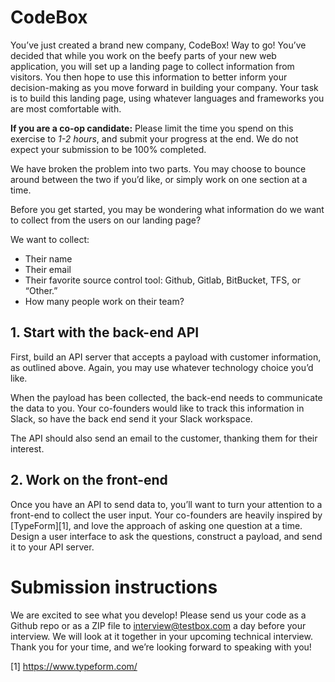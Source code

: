 # CodeBox

You’ve just created a brand new company, CodeBox! Way to go! You’ve decided that while you work on the beefy parts of your new web application, you will set up a landing page to collect information from visitors. You then hope to use this information to better inform your decision-making as you move forward in building your company. Your task is to build this landing page, using whatever languages and frameworks you are most comfortable with. 

**If you are a co-op candidate:** Please limit the time you spend on this exercise to _1-2 hours_, and submit your progress at the end. We do not expect your submission to be 100% completed.

We have broken the problem into two parts. You may choose to bounce around between the two if you’d like, or simply work on one section at a time.

Before you get started, you may be wondering what information do we want to collect from the users on our landing page?

We want to collect:

* Their name
* Their email
* Their favorite source control tool: Github, Gitlab, BitBucket, TFS, or “Other.”
* How many people work on their team?

## 1. Start with the back-end API

First, build an API server that accepts a payload with customer information, as outlined above. Again, you may use whatever technology choice you’d like.

When the payload has been collected, the back-end needs to communicate the data to you. Your co-founders would like to track this information in Slack, so have the back end send it your Slack workspace. 

The API should also send an email to the customer, thanking them for their interest.

## 2. Work on the front-end

Once you have an API to send data to, you’ll want to turn your attention to a front-end to collect the user input. Your co-founders are heavily inspired by [TypeForm][1], and love the approach of asking one question at a time. Design a user interface to ask the questions, construct a payload, and send it to your API server.

# Submission instructions

We are excited to see what you develop! Please send us your code as a Github repo or as a ZIP file to interview@testbox.com a day before your interview. We will look at it together in your upcoming technical interview. Thank you for your time, and we’re looking forward to speaking with you!

[1] https://www.typeform.com/
